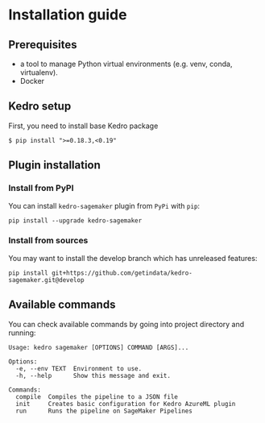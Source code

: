 # Installation guide

## Prerequisites

* a tool to manage Python virtual environments (e.g. venv, conda, virtualenv).
* Docker

## Kedro setup

First, you need to install base Kedro package

```console
$ pip install ">=0.18.3,<0.19"
```

## Plugin installation

### Install from PyPI

You can install ``kedro-sagemaker`` plugin from ``PyPi`` with `pip`:

```console
pip install --upgrade kedro-sagemaker
```

### Install from sources

You may want to install the develop branch which has unreleased features:

```console
pip install git+https://github.com/getindata/kedro-sagemaker.git@develop
```

## Available commands

You can check available commands by going into project directory and running:

```console
Usage: kedro sagemaker [OPTIONS] COMMAND [ARGS]...

Options:
  -e, --env TEXT  Environment to use.
  -h, --help      Show this message and exit.

Commands:
  compile  Compiles the pipeline to a JSON file
  init     Creates basic configuration for Kedro AzureML plugin
  run      Runs the pipeline on SageMaker Pipelines
```
